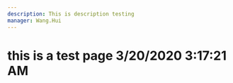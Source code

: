 ```yaml
---
description: This is description testing
manager: Wang.Hui
---
```

# this is a test page 3/20/2020 3:17:21 AM